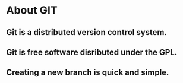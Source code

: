 # About GIT
## Git is a distributed version control system.
## Git is free software disributed under the GPL.
## Creating a new branch is quick and simple.
